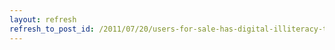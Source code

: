 ```yaml
---
layout: refresh
refresh_to_post_id: /2011/07/20/users-for-sale-has-digital-illiteracy-turned-us-into-social-commodities
---
```

